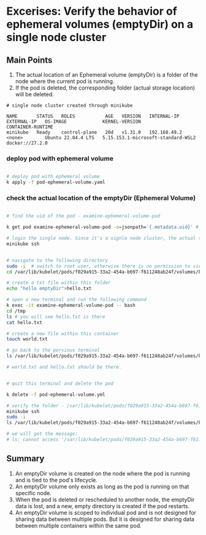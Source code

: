# Excerises: Verify the behavior of ephemeral volumes (emptyDir) on a single node cluster

## Main Points

1. The actual location of an Ephemeral volume (emptyDir) is a folder of the node where the current pod is running.
2. If the pod is deleted, the corresponding folder (actual storage location) will be deleted.

```text
# single node cluster created through minikube

NAME       STATUS   ROLES           AGE   VERSION   INTERNAL-IP    EXTERNAL-IP   OS-IMAGE             KERNEL-VERSION                       CONTAINER-RUNTIME
minikube   Ready    control-plane   20d   v1.31.0   192.168.49.2   <none>        Ubuntu 22.04.4 LTS   5.15.153.1-microsoft-standard-WSL2   docker://27.2.0
```

### deploy pod with ephemeral volume

```bash

# deploy pod with ephemeral volume
k apply -f pod-ephemeral-volume.yaml

```

### check the actual location of the emptyDir (Ephemeral Volume)

```bash

# find the uid of the pod - examine-ephemeral-volume-pod

k get pod examine-ephemeral-volume-pod -o=jsonpath='{.metadata.uid}' # for my environment, the uid is f029a915-33a2-454a-b697-f611248ab24f, it may be different for your case.

# login the single node. Since it's a signle node cluster, the actual storage location must be located in this node.
minikube ssh


# navigate to the following directory
sudo -i  # switch to root user, otherwise there is no permission to view the following folder.
cd /var/lib/kubelet/pods/f029a915-33a2-454a-b697-f611248ab24f/volumes/kubernetes.io~empty-dir/tmp-volume

# create a txt file within this folder
echo "hello emptyDir">hello.txt

# open a new terminal and run the following command
k exec -it examine-ephemeral-volume-pod -- bash
cd /tmp
ls # you will see hello.txt is there
cat hello.txt

# create a new file within this container
touch world.txt

# go back to the pervious terminal
ls /var/lib/kubelet/pods/f029a915-33a2-454a-b697-f611248ab24f/volumes/kubernetes.io~empty-dir/tmp-volume

# world.txt and hello.txt should be there.


# quit this terminal and delete the pod

k delete -f pod-ephemeral-volume.yml

# verify the folder - /var/lib/kubelet/pods/f029a915-33a2-454a-b697-f611248ab24f/volumes/kubernetes.io~empty-dir/tmp-volume is deleted 
minikube ssh
sudo -i
ls /var/lib/kubelet/pods/f029a915-33a2-454a-b697-f611248ab24f/volumes/kubernetes.io~empty-dir/tmp-volume

# we will get the message: 
# ls: cannot access '/var/lib/kubelet/pods/f029a915-33a2-454a-b697-f611248ab24f/volumes/kubernetes.io~empty-dir/tmp-volume': No such file or directory

```

## Summary

1. An emptyDir volume is created on the node where the pod is running and is tied to the pod's lifecycle.
2. An emptyDir volume only exists as long as the pod is running on that specific node.
3. When the pod is deleted or rescheduled to another node, the emptyDir data is lost, and a new, empty directory is created if the pod restarts.
4. An emptyDir volume is scoped to individual pod and is not designed for sharing data between multiple pods. But it is designed for sharing data between multiple containers within the same pod.
